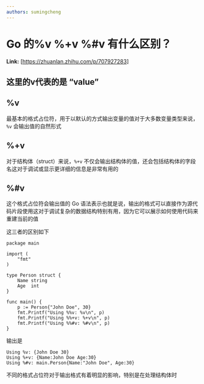 ```yaml
---
authors: sumingcheng
---
```

# Go 的%v %+v %#v 有什么区别？



 **Link:** [https://zhuanlan.zhihu.com/p/707927283]

## 这里的v代表的是 “value”  
## %v  

最基本的格式占位符，用于以默认的方式输出变量的值对于大多数变量类型来说，`%v` 会输出值的自然形式

## %+v  

对于结构体（struct）来说，`%+v` 不仅会输出结构体的值，还会包括结构体的字段名这对于调试或显示更详细的信息是非常有用的

## %#v  

这个格式占位符会输出值的 Go 语法表示也就是说，输出的格式可以直接作为源代码片段使用这对于调试复杂的数据结构特别有用，因为它可以展示如何使用代码来重建当前的值

这三者的区别如下

```
package main
​
import (
    "fmt"
)
​
type Person struct {
    Name string
    Age  int
}
​
func main() {
    p := Person{"John Doe", 30}
    fmt.Printf("Using %%v: %v\n", p)
    fmt.Printf("Using %%+v: %+v\n", p)
    fmt.Printf("Using %%#v: %#v\n", p)
}

```

输出是

```
Using %v: {John Doe 30}
Using %+v: {Name:John Doe Age:30}
Using %#v: main.Person{Name:"John Doe", Age:30}

```

不同的格式占位符对于输出格式有着明显的影响，特别是在处理结构体时

